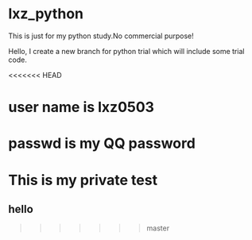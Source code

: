 # lxz_python

This is just for my python study.No commercial purpose!

Hello, I create a new branch for python trial which will include some trial code.

<<<<<<< HEAD
# user name is lxz0503
# passwd is my QQ password
# This is my private test
## hello
>>>>>>> master
